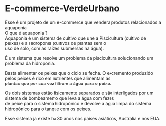 # E-commerce-VerdeUrbano
<p> 
    Esse é um projeto de um e-commerce que vendera produtos relacionados a aquaponia <br>
  O que é aquaponia ? <br>
  Aquaponia é um sistema de cultivo que une a Piscicultura (cultivo de peixes) e a Hidroponia (cultivos de plantas sem o <br>uso de solo, com as raízes submersas na água).<br>

É um sistema que resolve um problema da piscicultura solucionando um problema da hidroponia.<br>

Basta alimentar os peixes que o ciclo se fecha. O excremento produzido pelos peixes é rico em nutrientes que alimentam as <br>plantas que por sua vez filtram a água para o peixe.<br>

Os dois sistemas estão fisicamente separados e são interligados por um sistema de bombeamento que leva a água com fezes <br> de peixe para o sistema hidropônico e devolve a água limpa do sistema hidropônico para o tanque com os peixes.<br>

Esse sistema ja existe há 30 anos nos países asiáticos, Australia e nos EUA.
</p>

